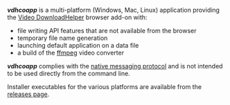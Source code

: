 
***vdhcoapp*** is a multi-platform (Windows, Mac, Linux) application providing the 
[Video DownloadHelper](https://downloadhelper.net/) browser add-on with:

- file writing API features that are not available from the browser
- temporary file name generation
- launching default application on a data file
- a build of the [ffmpeg](http://ffmpeg.org/) video converter

***vdhcoapp*** complies with the [native messaging protocol](https://developer.mozilla.org/en-US/Add-ons/WebExtensions/Native_messaging) and is not intended to be used directly from the command line.

Installer executables for the various platforms are available from the [releases page](https://github.com/mi-g/vdhcoapp/releases).
